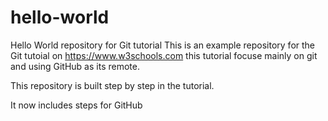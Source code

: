 # hello-world
Hello World repository for Git tutorial
This is an example repository for the Git tutoial on https://www.w3schools.com
this tutorial focuse mainly on git and using GitHub as its remote.

This repository is built step by step in the tutorial.

It now includes steps for GitHub
